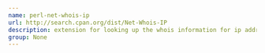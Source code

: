 ```yaml
---
name: perl-net-whois-ip
url: http://search.cpan.org/dist/Net-Whois-IP
description: extension for looking up the whois information for ip addresses. URL : http://search.cpan.org/dist/Net-Whois-IP Groups : None
group: None
---
```

